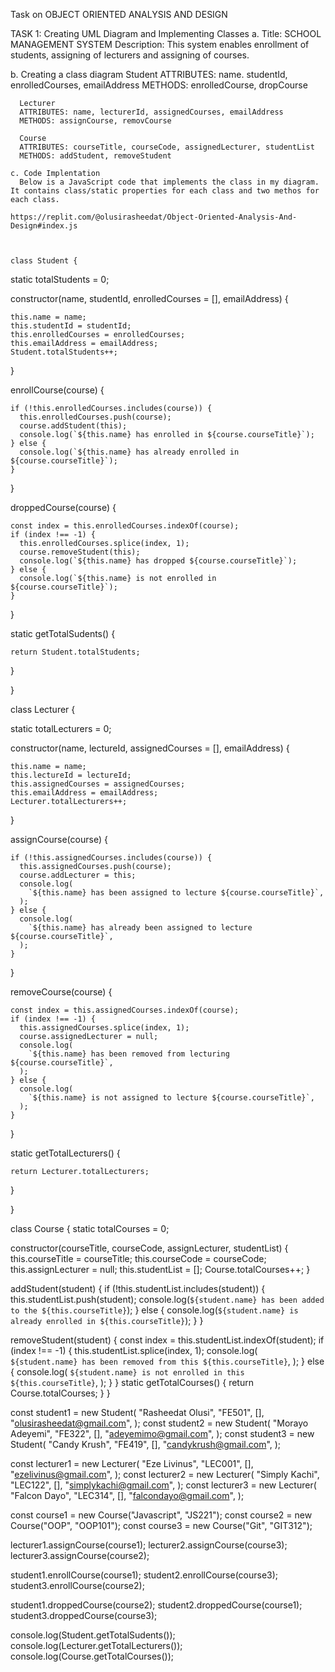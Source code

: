 Task on OBJECT ORIENTED ANALYSIS AND DESIGN

TASK 1: Creating UML Diagram and Implementing Classes
  a. Title: SCHOOL MANAGEMENT SYSTEM
      Description: This system enables enrollment of students, assigning of lecturers and assigning of courses.
 
  b. Creating a class diagram
      Student
      ATTRIBUTES: name. studentId, enrolledCourses, emailAddress
      METHODS: enrolledCourse, dropCourse

      Lecturer
      ATTRIBUTES: name, lecturerId, assignedCourses, emailAddress
      METHODS: assignCourse, removCourse

      Course
      ATTRIBUTES: courseTitle, courseCode, assignedLecturer, studentList
      METHODS: addStudent, removeStudent

    c. Code Implentation
      Below is a JavaScript code that implements the class in my diagram. It contains class/static properties for each class and two methos for each class.
    
    https://replit.com/@olusirasheedat/Object-Oriented-Analysis-And-Design#index.js

    
    
    class Student {
  static totalStudents = 0;

  constructor(name, studentId, enrolledCourses = [], emailAddress) {
    
    this.name = name;
    this.studentId = studentId;
    this.enrolledCourses = enrolledCourses;
    this.emailAddress = emailAddress;
    Student.totalStudents++;
    
  }

 
  enrollCourse(course) {
   
    if (!this.enrolledCourses.includes(course)) {
      this.enrolledCourses.push(course);
      course.addStudent(this);
      console.log(`${this.name} has enrolled in ${course.courseTitle}`);
    } else {
      console.log(`${this.name} has already enrolled in ${course.courseTitle}`);
    }
  }

  droppedCourse(course) {
    
    const index = this.enrolledCourses.indexOf(course);
    if (index !== -1) {
      this.enrolledCourses.splice(index, 1);
      course.removeStudent(this);
      console.log(`${this.name} has dropped ${course.courseTitle}`);
    } else {
      console.log(`${this.name} is not enrolled in ${course.courseTitle}`);
    }
  }

  static getTotalSudents() {
   
    return Student.totalStudents;
  }
  
}


class Lecturer {
  
  static totalLecturers = 0;

  constructor(name, lectureId, assignedCourses = [], emailAddress) {
   
    this.name = name;
    this.lectureId = lectureId;
    this.assignedCourses = assignedCourses;
    this.emailAddress = emailAddress;
    Lecturer.totalLecturers++;
  }

  assignCourse(course) {
   
    if (!this.assignedCourses.includes(course)) {
      this.assignedCourses.push(course);
      course.addLecturer = this;
      console.log(
        `${this.name} has been assigned to lecture ${course.courseTitle}`,
      );
    } else {
      console.log(
        `${this.name} has already been assigned to lecture ${course.courseTitle}`,
      );
    }
  }

  removeCourse(course) {
  
    const index = this.assignedCourses.indexOf(course);
    if (index !== -1) {
      this.assignedCourses.splice(index, 1);
      course.assignedLecturer = null;
      console.log(
        `${this.name} has been removed from lecturing ${course.courseTitle}`,
      );
    } else {
      console.log(
        `${this.name} is not assigned to lecture ${course.courseTitle}`,
      );
    }
  }

  static getTotalLecturers() {
   
    return Lecturer.totalLecturers;
  }
  
}

class Course {
  static totalCourses = 0;

  constructor(courseTitle, courseCode, assignLecturer, studentList) {
    this.courseTitle = courseTitle;
    this.courseCode = courseCode;
    this.assignLecturer = null;
    this.studentList = [];
    Course.totalCourses++;
  }

  addStudent(student) {
    if (!this.studentList.includes(student)) {
      this.studentList.push(student);
      console.log(`${student.name} has been added to the ${this.courseTitle}`);
    } else {
      console.log(`${student.name} is already enrolled in ${this.courseTitle}`);
    }
  }

  removeStudent(student) {
    const index = this.studentList.indexOf(student);
    if (index !== -1) {
      this.studentList.splice(index, 1);
      console.log(
        `${student.name} has been removed from this ${this.courseTitle}`,
      );
    } else {
      console.log(
        `${student.name} is not enrolled in this ${this.courseTitle}`,
      );
    }
  }
  static getTotalCourses() {
    return Course.totalCourses;
  }
}

const student1 = new Student(
  "Rasheedat Olusi",
  "FE501",
  [],
  "olusirasheedat@gmail.com",
);
const student2 = new Student(
  "Morayo Adeyemi",
  "FE322",
  [],
  "adeyemimo@gmail.com",
);
const student3 = new Student(
  "Candy Krush",
  "FE419",
  [],
  "candykrush@gmail.com",
);

const lecturer1 = new Lecturer(
  "Eze Livinus",
  "LEC001",
  [],
  "ezelivinus@gmail.com",
);
const lecturer2 = new Lecturer(
  "Simply Kachi",
  "LEC122",
  [],
  "simplykachi@gmail.com",
);
const lecturer3 = new Lecturer(
  "Falcon Dayo",
  "LEC314",
  [],
  "falcondayo@gmail.com",
);

const course1 = new Course("Javascript", "JS221");
const course2 = new Course("OOP", "OOP101");
const course3 = new Course("Git", "GIT312");

lecturer1.assignCourse(course1);
lecturer2.assignCourse(course3);
lecturer3.assignCourse(course2);

student1.enrollCourse(course1);
student2.enrollCourse(course3);
student3.enrollCourse(course2);

student1.droppedCourse(course2);
student2.droppedCourse(course1);
student3.droppedCourse(course3);

console.log(Student.getTotalSudents());
console.log(Lecturer.getTotalLecturers());
console.log(Course.getTotalCourses());






